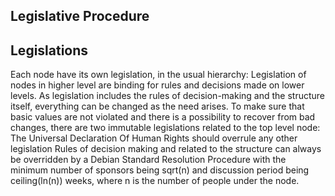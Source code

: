 ## Legislative Procedure

## Legislations

Each node have its own legislation, in the usual hierarchy: Legislation of nodes in higher level are binding for rules and decisions made on lower levels.
As legislation includes the rules of decision-making and the structure itself, everything can be changed as the need arises. To make sure that basic values are not violated and there is a possibility to recover from bad changes, there are two immutable legislations related to the top level node:
The Universal Declaration Of Human Rights should overrule any other legislation
Rules of decision making and related to the structure can always be overridden by a Debian Standard Resolution Procedure with the minimum number of sponsors being sqrt(n) and discussion period being ceiling(ln(n)) weeks, where  n is the number of people under the node.

